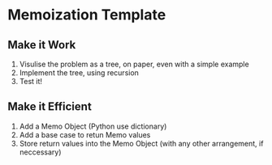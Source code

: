 # Memoization Template

## Make it Work
1. Visulise the problem as a tree, on paper, even with a simple example
2. Implement the tree, using recursion
3. Test it!

## Make it Efficient
1. Add a Memo Object (Python use dictionary)
2. Add a base case to retun Memo values
3. Store return values into the Memo Object (with any other arrangement, if neccessary)